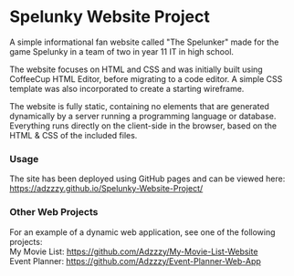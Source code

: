 # Spelunky Website Project
A simple informational fan website called "The Spelunker" made for the game Spelunky in a team of two in year 11 IT in high school.

The website focuses on HTML and CSS and was initially built using CoffeeCup HTML Editor, before migrating to a code editor. A simple CSS template was also incorporated to create a starting wireframe.

The website is fully static, containing no elements that are generated dynamically by a server running a programming language or database. Everything runs directly on the client-side in the browser, based on the HTML & CSS of the included files.

### Usage
The site has been deployed using GitHub pages and can be viewed here: https://adzzzy.github.io/Spelunky-Website-Project/

### Other Web Projects
For an example of a dynamic web application, see one of the following projects: <br/>
My Movie List: https://github.com/Adzzzy/My-Movie-List-Website <br/>
Event Planner: https://github.com/Adzzzy/Event-Planner-Web-App